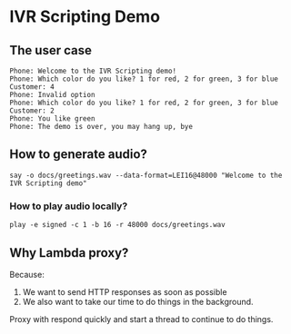 # IVR Scripting Demo

## The user case

```
Phone: Welcome to the IVR Scripting demo!
Phone: Which color do you like? 1 for red, 2 for green, 3 for blue
Customer: 4
Phone: Invalid option
Phone: Which color do you like? 1 for red, 2 for green, 3 for blue
Customer: 2
Phone: You like green
Phone: The demo is over, you may hang up, bye
```

## How to generate audio?

```
say -o docs/greetings.wav --data-format=LEI16@48000 "Welcome to the IVR Scripting demo"
```

### How to play audio locally?

```
play -e signed -c 1 -b 16 -r 48000 docs/greetings.wav
```


## Why Lambda proxy?

Because:
1. We want to send HTTP responses as soon as possible
1. We also want to take our time to do things in the background.

Proxy with respond quickly and start a thread to continue to do things.
